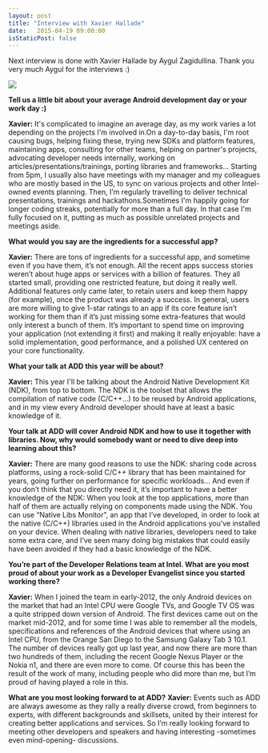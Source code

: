 ```yaml
---
layout: post
title: "Interview with Xavier Hallade"
date:   2015-04-19 09:00:00
isStaticPost: false
---
```

Next interview is done with Xavier Hallade by Aygul Zagidullina. Thank you very much Aygul for the interviews :)

<img class="img-responsive" src="{{ site.baseurl_root }}/img/people/xavier-hallade.jpg" style="max-width: 300px"/>

**Tell us a little bit about your average Android development day or your work day :)**

**Xavier:** It's complicated to imagine an average day, as my work varies a lot depending on the projects I'm involved in.On a day-to-day basis, I'm root causing bugs, helping fixing these, trying new SDKs and platform features, maintaining apps, consulting for other teams, helping on partner's projects, advocating developer needs internally, working on articles/presentations/trainings, porting libraries and frameworks... Starting from 5pm, I usually also have meetings with my manager and my colleagues who are mostly based in the US, to sync on various projects and other Intel-owned events planning. Then, I’m regularly travelling to deliver technical presentations, trainings and hackathons.Sometimes I'm happily going for longer coding streaks, potentially for more than a full day. In that case I'm fully focused on it, putting as much as possible unrelated projects and meetings aside.

**What would you say are the ingredients for a successful app?**

**Xavier:** There are tons of ingredients for a successful app, and sometime even if you have them, it’s not enough. All the recent apps success stories weren’t about huge apps or services with a billion of features. They all started small, providing one restricted feature, but doing it really well. Additional features only came later, to retain users and keep them happy (for example), once the product was already a success. In general, users are more willing to give 1-star ratings to an app if its core feature isn’t working for them than if it’s just missing some extra-features that would only interest a bunch of them. It’s important to spend time on improving your application (not extending it first) and making it really enjoyable: have a solid implementation, good performance, and a polished UX centered on your core functionality.

**What your talk at ADD this year will be about?**

**Xavier:** This year I'll be talking about the Android Native Development Kit (NDK), from top to bottom. The NDK is the toolset that allows the compilation of native code (C/C++…) to be reused by Android applications, and in my view every Android developer should have at least a basic knowledge of it.

**Your talk at ADD will cover Android NDK and how to use it together with libraries. Now, why would somebody want or need to dive deep into learning about this?**

**Xavier:** There are many good reasons to use the NDK: sharing code across platforms, using a rock-solid C/C++ library that has been maintained for years, going further on performance for specific workloads… And even if you don’t think that you directly need it, it’s important to have a better knowledge of the NDK: When you look at the top applications, more than half of them are actually relying on components made using the NDK. You can use “Native Libs Monitor”, an app that I’ve developed, in order to look at the native (C/C++) libraries used in the Android applications you’ve installed on your device. When dealing with native libraries, developers need to take some extra care, and I’ve seen many doing big mistakes that could easily have been avoided if they had a basic knowledge of the NDK.

**You’re part of the Developer Relations team at Intel. What are you most proud of about your work as a Developer Evangelist since you started working there?**

**Xavier:** When I joined the team in early-2012, the only Android devices on the market that had an Intel CPU were Google TVs, and Google TV OS was a quite stripped down version of Android. The first devices came out on the market mid-2012, and for some time I was able to remember all the models, specifications and references of the Android devices that where using an Intel CPU, from the Orange San Diego to the Samsung Galaxy Tab 3 10.1. The number of devices really got up last year, and now there are more than two hundreds of them, including the recent Google Nexus Player or the Nokia n1, and there are even more to come. Of course this has been the result of the work of many, including people who did more than me, but I’m proud of having played a role in this.

**What are you most looking forward to at ADD?**
**Xavier:** Events such as ADD are always awesome as they rally a really diverse crowd, from beginners to experts, with different backgrounds and skillsets, united by their interest for creating better applications and services. So I’m really looking forward to meeting other developers and speakers and having interesting -sometimes even mind-opening- discussions.